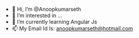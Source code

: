 - 👋 Hi, I’m @Anoopkumarseth
- 👀 I’m interested in ...
- 🌱 I’m currently learning Angular Js
- 📫 My Email Id Is: anoopkumarseth@hotmail.com

<!---
Anoopkumarseth/Anoopkumarseth is a ✨ special ✨ repository because its `README.md` (this file) appears on your GitHub profile.
You can click the Preview link to take a look at your changes.
--->
